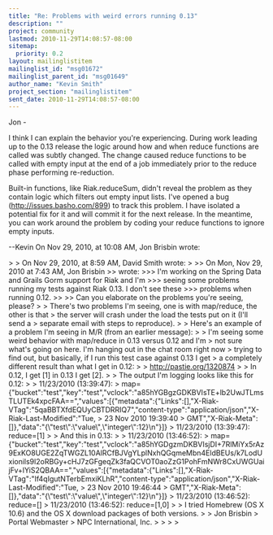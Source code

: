 ```yaml
---
title: "Re: Problems with weird errors running 0.13"
description: ""
project: community
lastmod: 2010-11-29T14:08:57-08:00
sitemap:
  priority: 0.2
layout: mailinglistitem
mailinglist_id: "msg01672"
mailinglist_parent_id: "msg01649"
author_name: "Kevin Smith"
project_section: "mailinglistitem"
sent_date: 2010-11-29T14:08:57-08:00
---
```



Jon - 

I think I can explain the behavior you're experiencing. During work leading up 
to the 0.13 release the logic around how and when reduce functions are called 
was subtly changed. The change caused reduce functions to be called with empty 
input at the end of a job immediately prior to the reduce phase performing 
re-reduction.

Built-in functions, like Riak.reduceSum, didn't reveal the problem as they 
contain logic which filters out empty input lists. I've opened a bug 
(http://issues.basho.com/899) to track this problem. I have isolated a 
potential fix for it and will commit it for the next release. In the meantime, 
you can work around the problem by coding your reduce functions to ignore empty 
inputs.

--Kevin
On Nov 29, 2010, at 10:08 AM, Jon Brisbin wrote:

&gt; 
&gt; On Nov 29, 2010, at 8:59 AM, David Smith wrote:
&gt; 
&gt;&gt; On Mon, Nov 29, 2010 at 7:43 AM, Jon Brisbin
&gt;&gt;  wrote:
&gt;&gt;&gt; I'm working on the Spring Data and Grails Gorm support for Riak and I'm 
&gt;&gt;&gt; seeing some problems running my tests against Riak 0.13. I don't see these 
&gt;&gt;&gt; problems when running 0.12.
&gt;&gt; 
&gt;&gt; Can you elaborate on the problems you're seeing, please?
&gt; 
&gt; There's two problems I'm seeing, one is with map/reduce, the other is that 
&gt; the server will crash under the load the tests put on it (I'll send a 
&gt; separate email with steps to reproduce).
&gt; 
&gt; Here's an example of a problem I'm seeing in M/R (from an earlier message):
&gt; 
&gt; I'm seeing some weird behavior with map/reduce in 0.13 versus 0.12 and I'm 
&gt; not sure what's going on here. I'm hanging out in the chat room right now 
&gt; trying to find out, but basically, if I run this test case against 0.13 I get 
&gt; a completely different result than what I get in 0.12:
&gt; 
&gt; http://pastie.org/1320874
&gt; 
&gt; In 0.12, I get [1] in 0.13 I get [2].
&gt; 
&gt; The output I'm logging looks like this for 0.12:
&gt; 
&gt; 11/23/2010 (13:39:47): 
&gt; map={"bucket":"test","key":"test","vclock":"a85hYGBgzGDKBVIsTE+lb2UwJTLmsTLUTEk4xpcFAA==","values":[{"metadata":{"Links":[],"X-Riak-VTag":"5qaBBTXfdEQUyCBTDRRIQ7","content-type":"application/json","X-Riak-Last-Modified":"Tue,
&gt; 23 Nov 2010 19:39:40 
&gt; GMT","X-Riak-Meta":[]},"data":"{\\"test\\":\\"value\\",\\"integer\\":12}\\n"}]}
&gt; 11/23/2010 (13:39:47): reduce=[1]
&gt; 
&gt; And this in 0.13:
&gt; 
&gt; 11/23/2010 (13:46:52): 
&gt; map={"bucket":"test","key":"test","vclock":"a85hYGDgzmDKBVIsjDI+7RlMiYx5rAz9ExKO8UGE2ZqTWGZL10AlRCfBJVgYLplNxhQGqmeMbn4EldBEUs/k7LodUxionils9l2oRBGy+cHJ7zGFgeqZk3faQCVOT0aoZzG1PohFmNWr8CxUWGUaijFv+lYiS2QBAA==","values":[{"metadata":{"Links":[],"X-Riak-VTag":"If4qIgutNTerbEmxiKLhR","content-type":"application/json","X-Riak-Last-Modified":"Tue,
&gt; 23 Nov 2010 19:46:44 
&gt; GMT","X-Riak-Meta":[]},"data":"{\\"test\\":\\"value\\",\\"integer\\":12}\\n"}]}
&gt; 11/23/2010 (13:46:52): reduce=[]
&gt; 11/23/2010 (13:46:52): reduce=[1,0]
&gt; 
&gt; I tried Homebrew (OS X 10.6) and the OS X download packages of both versions.
&gt; 
&gt; Jon Brisbin
&gt; Portal Webmaster
&gt; NPC International, Inc.
&gt; 
&gt; 
&gt; 
&gt; 
